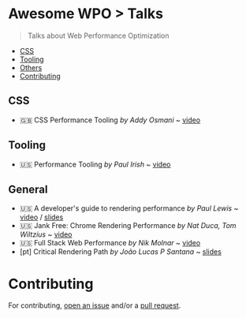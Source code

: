 # Awesome WPO > Talks

> Talks about Web Performance Optimization

- [CSS](#css)
- [Tooling](#tooling)
- [Others](#others)
- [Contributing](#contributing)


## CSS

* :gb: CSS Performance Tooling _by Addy Osmani_ ~ [video](https://www.youtube.com/watch?v=FEs2jgZBaQA)


## Tooling

* :us: Performance Tooling _by Paul Irish_ ~ [video](https://www.youtube.com/watch?v=HAqjyCH_LOE)


## General

* :us: A developer's guide to rendering performance _by Paul Lewis_ ~ [video](http://vimeo.com/77591536) / [slides](https://speakerdeck.com/paullewis/a-developers-guide-to-rendering-performance)
* :us: Jank Free: Chrome Rendering Performance _by Nat Duca, Tom Wiltzius_ ~ [video](http://vimeo.com/77591536)
* :us: Full Stack Web Performance _by Nik Molnar_ ~ [video](https://vimeo.com/97415381) 
* [pt] Critical Rendering Path _by João Lucas P Santana_ ~ [slides](https://docs.google.com/presentation/d/1QbZpQklANUJn65yXdC-2uFTanK_rrjgs2YVnbw891iQ/edit?usp=sharing)

# Contributing

For contributing, [open an issue](https://github.com/davidsonfellipe/awesome-wpo/issues) and/or a [pull request](https://github.com/davidsonfellipe/awesome-wpo/pulls).
